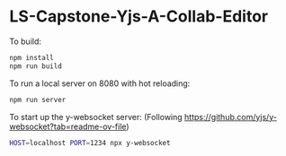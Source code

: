 # LS-Capstone-Yjs-A-Collab-Editor

To build:

```sh
npm install
npm run build
```

To run a local server on 8080 with hot reloading:

```sh
npm run server
```

To start up the y-websocket server:
(Following <https://github.com/yjs/y-websocket?tab=readme-ov-file>)
```sh
HOST=localhost PORT=1234 npx y-websocket
```
